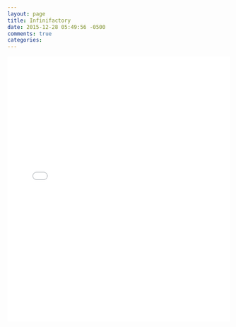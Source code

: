 ```yaml
---
layout: page
title: Infinifactory
date: 2015-12-28 05:49:56 -0500
comments: true
categories:
---
```


<iframe class="imgur-album" width="100%" height="600px" frameborder="0" src="//imgur.com/a/iPhze/embed"></iframe>